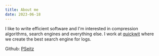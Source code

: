 ```yaml
---
title: About me
date: 2023-06-18
---
```


I like to write efficient software and I'm interested in compression algorithms, search engines and everything else.
I work at [quickwit](https://github.com/quickwit-oss/quickwit) where we create the best search engine for logs.

Github: [PSeitz](https://github.com/PSeitz)
